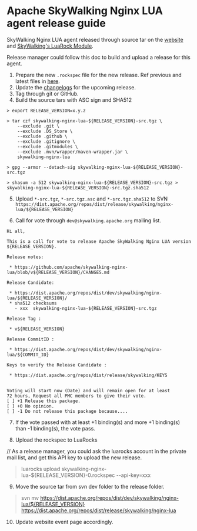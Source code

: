 # Apache SkyWalking Nginx LUA agent release guide

SkyWalking Nginx LUA agent released through source tar on the [website](https://skywalking.apache.org/downloads/#NginxLUAAgent) 
and [SkyWalking's LuaRock Module](https://luarocks.org/modules/apache-skywalking/skywalking-nginx-lua).

Release manager could follow this doc to build and upload a release for this agent.

1. Prepare the new `.rockspec` file for the new release. Ref previous and latest files in [here](./rockspec/).
2. Update the [changelogs](CHANGES.md) for the upcoming release.
3. Tag through git or GitHub.
4. Build the source tars with ASC sign and SHA512

```shell
> export RELEASE_VERSION=x.y.z

> tar czf skywalking-nginx-lua-${RELEASE_VERSION}-src.tgz \
    --exclude .git \
    --exclude .DS_Store \
    --exclude .github \
    --exclude .gitignore \
    --exclude .gitmodules \
    --exclude .mvn/wrapper/maven-wrapper.jar \
    skywalking-nginx-lua

> gpg --armor --detach-sig skywalking-nginx-lua-${RELEASE_VERSION}-src.tgz

> shasum -a 512 skywalking-nginx-lua-${RELEASE_VERSION}-src.tgz > skywalking-nginx-lua-${RELEASE_VERSION}-src.tgz.sha512

```

5. Upload `*-src.tgz`, `*-src.tgz.asc` and `*-src.tgz.sha512` to SVN `https://dist.apache.org/repos/dist/release/skywalking/nginx-lua/${RELEASE_VERSION}`

6. Call for vote through `dev@skywalking.apache.org` mailing list.

```
Hi all,

This is a call for vote to release Apache SkyWalking Nginx LUA version ${RELEASE_VERSION}.

Release notes:

 * https://github.com/apache/skywalking-nginx-lua/blob/v${RELEASE_VERSION}/CHANGES.md

Release Candidate:

 * https://dist.apache.org/repos/dist/dev/skywalking/nginx-lua/${RELEASE_VERSION}/
 * sha512 checksums
   - xxx  skywalking-nginx-lua-${RELEASE_VERSION}-src.tgz

Release Tag :

 * v${RELEASE_VERSION}

Release CommitID :

 * https://dist.apache.org/repos/dist/dev/skywalking/nginx-lua/${COMMIT_ID}

Keys to verify the Release Candidate :

 * https://dist.apache.org/repos/dist/release/skywalking/KEYS


Voting will start now (Date) and will remain open for at least
72 hours, Request all PMC members to give their vote.
[ ] +1 Release this package.
[ ] +0 No opinion.
[ ] -1 Do not release this package because....
```

7. If the vote passed with at least +1 binding(s) and more +1 binding(s) than -1 binding(s), the vote pass.

8. Upload the rockspec to LuaRocks

// As a release manager, you could ask the luarocks account in the private mail list, and get this API key to upload the new release.

> luarocks upload skywalking-nginx-lua-${RELEASE_VERSION}-0.rockspec --api-key=xxx

9. Move the source tar from svn dev folder to the release folder. 

> svn mv https://dist.apache.org/repos/dist/dev/skywalking/nginx-lua/${RELEASE_VERSION} https://dist.apache.org/repos/dist/release/skywalking/nginx-lua

10. Update website event page accordingly.